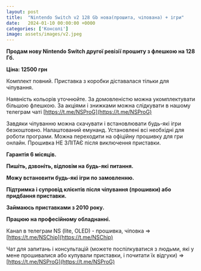 ```yaml
---
layout: post
title:  "Nintendo Switch v2 128 Gb нова(прошита, чіпована) + ігри"
date:   2024-01-10 00:00:00 +0000
categories: ['Консолі']
image: assets/images/v2.jpeg
---
```

**Продам нову Nintendo Switch другої ревізії прошиту з флешкою на 128 Гб.**

**Ціна: 12500 грн**

Комплект повний. Приставка з коробки діставалася тільки для чіпування.

Наявність кольорів уточнюйте. За домовленістю можна укомплектувати більшою флешкою.
За акціями і знижками можна слідкувати в нашому телеграм чаті [https://t.me/NSProG](https://t.me/NSProG)

Завдяки чіпуванню можна скачувати і встановлювати будь-які ігри безкоштовно. Налаштований емунанд.
Установлені всі необхідні для роботи програми. Можна переходити на офіційну прошивку для гри онлайн.
Прошивка НЕ ЗЛІТАЄ після виключення приставки.

**Гарантія 6 місяців.**

**Пишіть, дзвоніть, відповім на будь-які питання.**

**Можу встановити будь-які ігри по замовленню.**

**Підтримка і супровід клієнтів після чіпування (прошивки) або придбання приставки.**

**Займаюсь приставками з 2010 року.**

**Працюю на професійному обладнанні.**

Канал в телеграм NS (lite, OLED) - прошивка, чіповка => [https://t.me/NSChip](https://t.me/NSChip)

Чат для запитань і консультацій (можете поспілкуватися з людьми, які у мене прошивалися або купували приставки,
і почитати їх відгуки) => [https://t.me/NSProG](https://t.me/NSProG)
